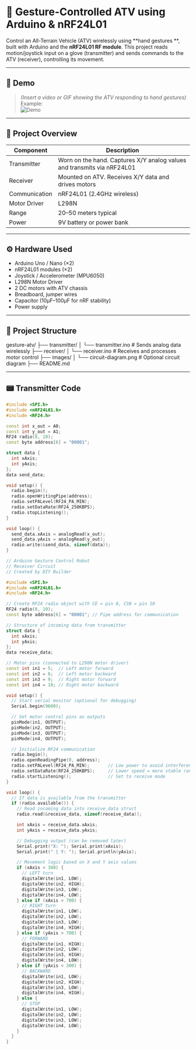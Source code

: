 # 🛵 Gesture-Controlled ATV using Arduino & nRF24L01

Control an All-Terrain Vehicle (ATV) wirelessly using **hand gestures **, built with Arduino and the **nRF24L01 RF module**. This project reads motion/joystick input on a glove (transmitter) and sends commands to the ATV (receiver), controlling its movement.

---

## 📸 Demo

> *(Insert a video or GIF showing the ATV responding to hand gestures)*  
> Example:  
> ![Demo](images/demo.gif)

---

## 🧠 Project Overview

| Component      | Description                                    |
|----------------|------------------------------------------------|
| Transmitter    | Worn on the hand. Captures X/Y analog values and transmits via nRF24L01 |
| Receiver       | Mounted on ATV. Receives X/Y data and drives motors |
| Communication  | nRF24L01 (2.4GHz wireless) |
| Motor Driver   | L298N |
| Range          | 20–50 meters typical |
| Power          | 9V battery or power bank |

---

## ⚙️ Hardware Used

- Arduino Uno / Nano (×2)
- nRF24L01 modules (×2)
- Joystick / Accelerometer (MPU6050)
- L298N Motor Driver
- 2 DC motors with ATV chassis
- Breadboard, jumper wires
- Capacitor (10µF–100µF for nRF stability)
- Power supply

---

## 📁 Project Structure

gesture-atv/
├── transmitter/
│ └── transmitter.ino # Sends analog data wirelessly
├── receiver/
│ └── receiver.ino # Receives and processes motor control
├── images/
│ └── circuit-diagram.png # Optional circuit diagram
├── README.md


---

## 📟 Transmitter Code

```cpp
#include <SPI.h>
#include <nRF24L01.h>
#include <RF24.h>

const int x_out = A0;
const int y_out = A1;
RF24 radio(8, 10);
const byte address[6] = "00001";

struct data {
  int xAxis;
  int yAxis;
};
data send_data;

void setup() {
  radio.begin();
  radio.openWritingPipe(address);
  radio.setPALevel(RF24_PA_MIN);
  radio.setDataRate(RF24_250KBPS);
  radio.stopListening();
}

void loop() {
  send_data.xAxis = analogRead(x_out);
  send_data.yAxis = analogRead(y_out);
  radio.write(&send_data, sizeof(data));
}

// Arduino Gesture Control Robot
// Receiver Circuit
// Created by DIY Builder

#include <SPI.h>
#include <nRF24L01.h>
#include <RF24.h>

// Create RF24 radio object with CE = pin 8, CSN = pin 10
RF24 radio(8, 10);
const byte address[6] = "00001"; // Pipe address for communication

// Structure of incoming data from transmitter
struct data {
  int xAxis;
  int yAxis;
};
data receive_data;

// Motor pins (connected to L298N motor driver)
const int in1 = 5;  // Left motor forward
const int in2 = 6;  // Left motor backward
const int in3 = 9;  // Right motor forward
const int in4 = 10; // Right motor backward

void setup() {
  // Start serial monitor (optional for debugging)
  Serial.begin(9600);

  // Set motor control pins as outputs
  pinMode(in1, OUTPUT);
  pinMode(in2, OUTPUT);
  pinMode(in3, OUTPUT);
  pinMode(in4, OUTPUT);

  // Initialize RF24 communication
  radio.begin();
  radio.openReadingPipe(0, address);
  radio.setPALevel(RF24_PA_MIN);       // Low power to avoid interference
  radio.setDataRate(RF24_250KBPS);     // Lower speed = more stable range
  radio.startListening();              // Set to receive mode
}

void loop() {
  // If data is available from the transmitter
  if (radio.available()) {
    // Read incoming data into receive_data struct
    radio.read(&receive_data, sizeof(receive_data));

    int xAxis = receive_data.xAxis;
    int yAxis = receive_data.yAxis;

    // Debugging output (can be removed later)
    Serial.print("X: "); Serial.print(xAxis);
    Serial.print(" | Y: "); Serial.println(yAxis);

    // Movement logic based on X and Y axis values
    if (xAxis < 300) {
      // LEFT turn
      digitalWrite(in1, LOW);
      digitalWrite(in2, HIGH);
      digitalWrite(in3, LOW);
      digitalWrite(in4, LOW);
    } else if (xAxis > 700) {
      // RIGHT turn
      digitalWrite(in1, LOW);
      digitalWrite(in2, LOW);
      digitalWrite(in3, LOW);
      digitalWrite(in4, HIGH);
    } else if (yAxis > 700) {
      // FORWARD
      digitalWrite(in1, HIGH);
      digitalWrite(in2, LOW);
      digitalWrite(in3, HIGH);
      digitalWrite(in4, LOW);
    } else if (yAxis < 300) {
      // BACKWARD
      digitalWrite(in1, LOW);
      digitalWrite(in2, HIGH);
      digitalWrite(in3, LOW);
      digitalWrite(in4, HIGH);
    } else {
      // STOP
      digitalWrite(in1, LOW);
      digitalWrite(in2, LOW);
      digitalWrite(in3, LOW);
      digitalWrite(in4, LOW);
    }
  }
}



